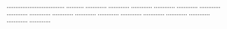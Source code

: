 ................................. ..........
............
............
............
............
............
............
............
............
............
............
............
............
............
............
............
............
............


